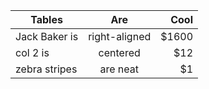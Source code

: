 | Tables        | Are           | Cool  |
| ------------- |:-------------:| -----:|
| Jack Baker is      | right-aligned | $1600 |
| col 2 is      | centered      |   $12 |
| zebra stripes | are neat      |    $1 |

